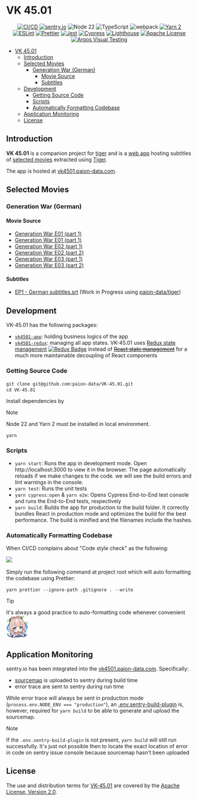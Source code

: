 # VK 45.01

<div align="center">
    <a href="https://github.com/paion-data/VK-45.01/actions/workflows/ci-cd.yaml"><img src="https://img.shields.io/github/actions/workflow/status/paion-data/VK-45.01/ci-cd.yaml?branch=master&style=for-the-badge&logo=github&logoColor=white&label=CI/CD" alt="CI/CD"/></a>
    <a href="https://paion-data.sentry.io/issues/?project=4508704243122176"><img src="https://img.shields.io/badge/Application%20Monitoring-362D59.svg?style=for-the-badge&logo=sentry&logoColor=white" alt="sentry.io"/></a>
    <img src="https://img.shields.io/badge/NODE-22-339933?logo=Node.js&logoColor=white&labelColor=66cc33&style=for-the-badge" alt="Node 22"/>
    <img src="https://img.shields.io/badge/TypeScript-3178C6?logo=typescript&logoColor=white&style=for-the-badge" alt="TypeScript"/>
    <img src="https://img.shields.io/badge/webpack-8DD6F9?logo=webpack&logoColor=white&style=for-the-badge" alt="webpack"/>
    <a href="https://yarnpkg.com/"><img src="https://img.shields.io/badge/Yarn%202-2C8EBB?style=for-the-badge&logo=yarn&logoColor=white" alt="Yarn 2"/></a>
    <a href="https://eslint.org/"><img src="https://img.shields.io/badge/ESLint-4B32C3?style=for-the-badge&logo=eslint&logoColor=white" alt="ESLint"/></a>
    <a href="https://prettier.io/"><img src="https://img.shields.io/badge/Prettier-F7B93E?style=for-the-badge&logo=prettier&logoColor=white" alt="Prettier"/></a>
    <a href="https://jestjs.io/"><img src="https://img.shields.io/badge/Jest%20Unit%20Tests-C21325?style=for-the-badge&logo=jest&logoColor=white" alt="Jest"/></a>
    <a href="https://www.cypress.io/"><img src="https://img.shields.io/badge/Cypress%20E2E-69D3A7?style=for-the-badge&logo=cypress&logoColor=white" alt="Cypress"/></a>
    <a href="https://developer.chrome.com/docs/lighthouse/overview"><img src="https://img.shields.io/badge/Lighthouse-F44B21?style=for-the-badge&logo=lighthouse&logoColor=white" alt="Lighthouse"/></a>
    <a href="https://www.apache.org/licenses/LICENSE-2.0"><img src="https://img.shields.io/badge/Apache%202.0-F25910.svg?style=for-the-badge&logo=Apache&logoColor=white" alt="Apache License"/></a>
    <br/>
    <a href="https://app.argos-ci.com/qubitpi/paion-data-VK-45.01/reference"><img src="https://argos-ci.com/badge-large.svg" alt="Argos Visual Testing"/></a>
</div>

<!-- TOC -->

- [VK 45.01](#vk-4501)
  - [Introduction](#introduction)
  - [Selected Movies](#selected-movies)
    - [Generation War (German)](#generation-war-german)
      - [Movie Source](#movie-source)
      - [Subtitles](#subtitles)
  - [Development](#development)
    - [Getting Source Code](#getting-source-code)
    - [Scripts](#scripts)
    - [Automatically Formatting Codebase](#automatically-formatting-codebase)
  - [Application Monitoring](#application-monitoring)
  - [License](#license)
  <!-- TOC -->

## Introduction

**VK 45.01** is a companion project for [tiger](https://github.com/paion-data/tiger) and is a
[web app](https://vk4501.paion-data.com/) hosting subtitles of [selected movies](#selected-movies) extracted using [Tiger].

The app is hosted at [vk4501.paion-data.com](https://vk4501.paion-data.com/).

## Selected Movies

### Generation War (German)

#### Movie Source

- [Generation War E01 (part 1)](https://www.dailymotion.com/video/x6y1zfs)
- [Generation War E01 (part 1)](https://www.dailymotion.com/video/x6y2fdh)
- [Generation War E02 (part 1)](https://www.dailymotion.com/video/x6y64ha)
- [Generation War E02 (part 2)](https://www.dailymotion.com/video/x6y67ir)
- [Generation War E03 (part 1)](https://www.dailymotion.com/video/x6ya2qj)
- [Generation War E03 (part 2)](https://www.dailymotion.com/video/x6ya6yg)

#### Subtitles

- [EP1 - German subtitles.srt](./EP1%20-%20German%20subtitles.srt) (Work in Progress using [paion-data/tiger][Tiger])

## Development

VK-45.01 has the following packages:

- [`vk4501-app`](packages/vk4501-app): holding business logics of the app
- [`vk4501-redux`](packages/vk4501-redux): managing all app states. VK-45.01 uses
  [Redux state management][Redux]
  [![Redux Badge](https://img.shields.io/badge/Redux-764ABC?logo=redux&logoColor=white&style=flat-square)][Redux]
  instead of ~~[React state management][useState]~~ for a much more maintainable decoupling of React components

### Getting Source Code

```console
git clone git@github.com:paion-data/VK-45.01.git
cd VK-45.01
```

Install dependencies by

> [!NOTE]
>
> Node 22 and Yarn 2 must be installed in local environment.

```console
yarn
```

### Scripts

- `yarn start`: Runs the app in development mode. Open http://localhost:3000 to view it in the browser. The page automatically reloads
  if we make changes to the code. we will see the build errors and lint warnings in the console.
- `yarn test`: Runs the unit tests
- `yarn cypress:open` & `yarn e2e`: Opens Cypress End-to-End test console and runs the End-to-End tests, respectively
- `yarn build`: Builds the app for production to the build folder. It correctly bundles React in production mode and
  optimizes the build for the best performance. The build is minified and the filenames include the hashes.

### Automatically Formatting Codebase

When CI/CD complains about "Code style check" as the following:

![](./docs/cicd-code-style-check-error-example.png)

Simply run the following command at project root which will auto formatting the codebase using Prettier:

```console
yarn prettier --ignore-path .gitignore . --write
```

> [!TIP]
>
> It's always a good practice to auto-formatting code whenever convenient <img src="https://github.com/QubitPi/QubitPi/blob/master/img/%E5%BF%83%E6%B5%B7.png?raw=true" width="60px" />

## Application Monitoring

sentry.io has been integrated into the [vk4501.paion-data.com](https://vk4501.paion-data.com/). Specifically:

- [sourcemap](https://docs.sentry.io/platforms/javascript/legacy-sdk/sourcemaps/) is uploaded to sentry during build time
- error trace are sent to sentry during run time

While error trace will always be sent in production mode (`process.env.NODE_ENV === "production"`), an
[.env.sentry-build-plugin](https://docs.sentry.io/platforms/javascript/sourcemaps/uploading/webpack/) is, however,
required for `yarn build` to be able to generate and upload the sourcemap.

> [!NOTE]
>
> If the `.env.sentry-build-plugin` is not present, `yarn build` will still run successfully. It's just not possible
> then to locate the exact location of error in code on sentry issue console because sourcemap hasn't been uploaded

## License

The use and distribution terms for [VK-45.01]() are covered by the [Apache License, Version 2.0](./LICENSE).

[Redux]: https://react-redux.js.org/
[Tiger]: https://github.com/paion-data/tiger
[useState]: https://react.dev/reference/react/useState
